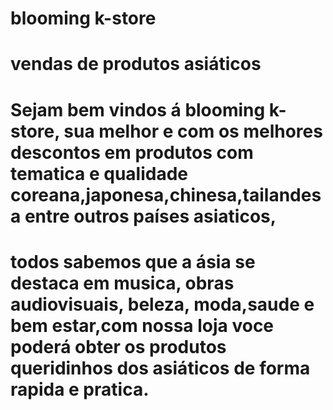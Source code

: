 # blooming k-store
# vendas de produtos asiáticos 
# Sejam bem vindos á blooming k-store, sua melhor e com os melhores descontos em produtos com tematica e qualidade coreana,japonesa,chinesa,tailandesa entre outros países asiaticos,
# todos sabemos que a ásia se destaca em musica, obras audiovisuais, beleza, moda,saude e bem estar,com nossa loja voce poderá obter os produtos queridinhos dos asiáticos de forma rapida e pratica.
